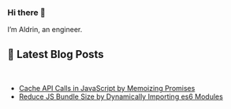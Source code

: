 ### Hi there 👋

I’m Aldrin, an engineer.



## 📝 Latest Blog Posts

<br>

<!-- BLOG-POST-LIST:START -->
- [Cache API Calls in JavaScript by Memoizing Promises](https://hackernoon.com/cache-api-calls-in-javascript-by-memoizing-promises)
- [Reduce JS Bundle Size by Dynamically Importing es6 Modules](https://hackernoon.com/reduce-js-bundle-size-by-dynamically-importing-es6-modules)
<!-- BLOG-POST-LIST:END -->

<br>
